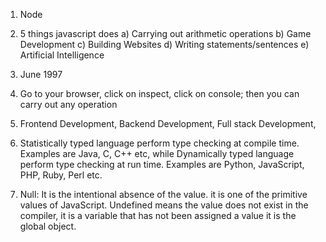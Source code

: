 1. Node

2. 5 things javascript does
a) Carrying out arithmetic operations
b) Game Development
c) Building Websites
d) Writing statements/sentences
e) Artificial Intelligence

3. June 1997

4.  Go to your browser, click on inspect, click on console; then you can carry out any operation

5. Frontend Development, Backend Development, Full stack Development, 

6. Statistically typed language perform type checking at compile time. Examples are Java, C, C++ etc, while Dynamically typed language perform type checking at run time. Examples are Python, JavaScript, PHP, Ruby, Perl etc.

7. Null: It is the intentional absence of the value. it is one of the primitive values of JavaScript. Undefined means the value does not exist in the compiler, it is a variable that has not been assigned a value it is the global object.